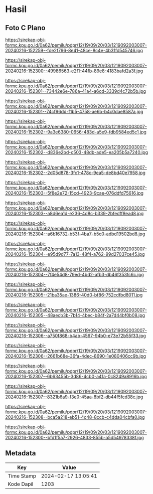 # Hasil

## Foto C Plano

https://sirekap-obj-formc.kpu.go.id/0a62/pemilu/pdpr/12/19/09/20/03/1219092003007-20240216-152259--fde2f796-8e41-48ce-8c4e-4b31fd545746.jpg

https://sirekap-obj-formc.kpu.go.id/0a62/pemilu/pdpr/12/19/09/20/03/1219092003007-20240216-152300--49986563-e2f1-44fb-89e8-4183bafd2a3f.jpg

https://sirekap-obj-formc.kpu.go.id/0a62/pemilu/pdpr/12/19/09/20/03/1219092003007-20240216-152301--73442e6e-786a-41a4-a6cd-3339d4c72b5b.jpg

https://sirekap-obj-formc.kpu.go.id/0a62/pemilu/pdpr/12/19/09/20/03/1219092003007-20240216-152301--74cf96dd-f1b5-4758-ae6b-b4c0dae8587a.jpg

https://sirekap-obj-formc.kpu.go.id/0a62/pemilu/pdpr/12/19/09/20/03/1219092003007-20240216-152302--9a3e6380-0656-483d-a5e9-fdb9584ed5c1.jpg

https://sirekap-obj-formc.kpu.go.id/0a62/pemilu/pdpr/12/19/09/20/03/1219092003007-20240216-152302--d836e2bd-c503-48db-ade5-ea205b5a7240.jpg

https://sirekap-obj-formc.kpu.go.id/0a62/pemilu/pdpr/12/19/09/20/03/1219092003007-20240216-152302--2d05d878-3fc1-478c-9ea5-de8bd40e7958.jpg

https://sirekap-obj-formc.kpu.go.id/0a62/pemilu/pdpr/12/19/09/20/03/1219092003007-20240216-152303--5f8e2e72-15cd-4923-9cae-076ddfd75616.jpg

https://sirekap-obj-formc.kpu.go.id/0a62/pemilu/pdpr/12/19/09/20/03/1219092003007-20240216-152303--a8d6ea1d-e236-4d8c-b339-2bfedff8ead8.jpg

https://sirekap-obj-formc.kpu.go.id/0a62/pemilu/pdpr/12/19/09/20/03/1219092003007-20240216-152304--a6b16732-b53f-4ba7-b5c0-adbd19502bd8.jpg

https://sirekap-obj-formc.kpu.go.id/0a62/pemilu/pdpr/12/19/09/20/03/1219092003007-20240216-152304--e95d9d77-7a13-48f4-a762-99d27037ce45.jpg

https://sirekap-obj-formc.kpu.go.id/0a62/pemilu/pdpr/12/19/09/20/03/1219092003007-20240216-152304--7f4e54d8-79ed-4bd2-afb3-db46f353fc6c.jpg

https://sirekap-obj-formc.kpu.go.id/0a62/pemilu/pdpr/12/19/09/20/03/1219092003007-20240216-152305--21ba35ae-1386-40d0-bf86-752cdfbd8011.jpg

https://sirekap-obj-formc.kpu.go.id/0a62/pemilu/pdpr/12/19/09/20/03/1219092003007-20240216-152305--48aecb3b-7b14-4bec-b84f-2a7d44bf0b08.jpg

https://sirekap-obj-formc.kpu.go.id/0a62/pemilu/pdpr/12/19/09/20/03/1219092003007-20240216-152306--a750f868-b4ab-4567-94b0-e73e72b55f33.jpg

https://sirekap-obj-formc.kpu.go.id/0a62/pemilu/pdpr/12/19/09/20/03/1219092003007-20240216-152306--2661b68e-36fa-4dec-8690-1e080406cc9b.jpg

https://sirekap-obj-formc.kpu.go.id/0a62/pemilu/pdpr/12/19/09/20/03/1219092003007-20240216-152307--6b63455b-3d86-4cb0-a41a-0c8249a8916b.jpg

https://sirekap-obj-formc.kpu.go.id/0a62/pemilu/pdpr/12/19/09/20/03/1219092003007-20240216-152307--8321b6a9-f3e0-45aa-8bf2-db44f5fcd38c.jpg

https://sirekap-obj-formc.kpu.go.id/0a62/pemilu/pdpr/12/19/09/20/03/1219092003007-20240216-152308--bca5a218-eb51-4c48-8ccb-c4dda04cbfa0.jpg

https://sirekap-obj-formc.kpu.go.id/0a62/pemilu/pdpr/12/19/09/20/03/1219092003007-20240216-152300--bfd1f5a7-2926-4833-855b-a5d54978338f.jpg


## Metadata

| Key        | Value               |
| ---------- | ------------------- |
| Time Stamp | 2024-02-17 13:05:41 |
| Kode Dapil | 1203                |



